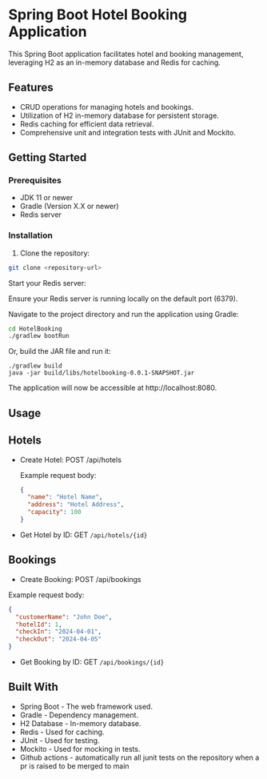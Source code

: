 # Spring Boot Hotel Booking Application

This Spring Boot application facilitates hotel and booking management, leveraging H2 as an in-memory database and Redis for caching.

## Features

- CRUD operations for managing hotels and bookings.
- Utilization of H2 in-memory database for persistent storage.
- Redis caching for efficient data retrieval.
- Comprehensive unit and integration tests with JUnit and Mockito.

## Getting Started

### Prerequisites

- JDK 11 or newer
- Gradle (Version X.X or newer)
- Redis server

### Installation

1. Clone the repository:

```sh
git clone <repository-url>
```
    
Start your Redis server:

Ensure your Redis server is running locally on the default port (6379).

Navigate to the project directory and run the application using Gradle:
```sh
cd HotelBooking
./gradlew bootRun
```
Or, build the JAR file and run it:

```shell
./gradlew build
java -jar build/libs/hotelbooking-0.0.1-SNAPSHOT.jar
```

The application will now be accessible at http://localhost:8080.

## Usage

## Hotels

- Create Hotel: POST /api/hotels

    Example request body:
    ```json
    {
      "name": "Hotel Name",
      "address": "Hotel Address",
      "capacity": 100
    }
    
    ```
- Get Hotel by ID: GET `/api/hotels/{id}`

## Bookings

- Create Booking: POST /api/bookings

Example request body:
```json
{
  "customerName": "John Doe",
  "hotelId": 1,
  "checkIn": "2024-04-01",
  "checkOut": "2024-04-05"
}

```

- Get Booking by ID: GET `/api/bookings/{id}`

## Built With

- Spring Boot - The web framework used.
- Gradle - Dependency management.
-  H2 Database - In-memory database.
-  Redis - Used for caching.
-  JUnit - Used for testing.
-  Mockito - Used for mocking in tests.
- Github actions - automatically run all junit tests on the repository when a pr is raised to be merged to main
